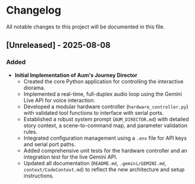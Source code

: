 # Changelog

All notable changes to this project will be documented in this file.

## [Unreleased] - 2025-08-08

### Added
- **Initial Implementation of Aum's Journey Director**
  - Created the core Python application for controlling the interactive diorama.
  - Implemented a real-time, full-duplex audio loop using the Gemini Live API for voice interaction.
  - Developed a modular hardware controller (`hardware_controller.py`) with validated tool functions to interface with serial ports.
  - Established a robust system prompt (`AUM_DIRECTOR.md`) with detailed story context, a scene-to-command map, and parameter validation rules.
  - Integrated configuration management using a `.env` file for API keys and serial port paths.
  - Added comprehensive unit tests for the hardware controller and an integration test for the live Gemini API.
  - Updated all documentation (`README.md`, `.gemini/GEMINI.md`, `context/CodeContext.md`) to reflect the new architecture and setup instructions.
